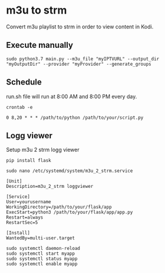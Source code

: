 # m3u to strm

Convert m3u playlist to strm in order to view content in Kodi.

## Execute manually
```
sudo python3.7 main.py --m3u_file "myIPTVURL" --output_dir "myOutputDir" --provider "myProvider" --generate_groups
```

## Schedule
run.sh file will run at 8:00 AM and 8:00 PM every day.

```
crontab -e
```

```
0 8,20 * * * /path/to/python /path/to/your/script.py
```

## Logg viewer

Setup m3u 2 strm logg viewer

```
pip install flask
```
```
sudo nano /etc/systemd/system/m3u_2_strm.service
```

```
[Unit]
Description=m3u_2_strm loggviewer

[Service]
User=yourusername
WorkingDirectory=/path/to/your/flask/app
ExecStart=python3 /path/to/your/flask/app/app.py
Restart=always
RestartSec=5

[Install]
WantedBy=multi-user.target

sudo systemctl daemon-reload
sudo systemctl start myapp
sudo systemctl status myapp
sudo systemctl enable myapp
```